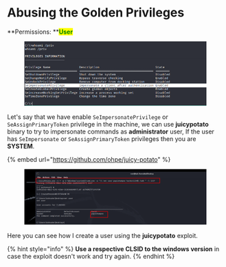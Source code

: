# Abusing the Golden Privileges

**Permissions: **<mark style="color:green;">**User**</mark>

<figure><img src="../../../.gitbook/assets/seimpersonate1.png" alt=""><figcaption></figcaption></figure>

Let's say that we have enable `SeImpersonatePrivilege` or `SeAssignPrimaryToken` privilege in the machine, we can use **juicypotato** binary to try to impersonate commands as **administrator** user, If the user has `SeImpersonate` or `SeAssignPrimaryToken` privileges then you are **SYSTEM**.

{% embed url="https://github.com/ohpe/juicy-potato" %}

<figure><img src="../../../.gitbook/assets/juicypotato_add_user.png" alt=""><figcaption></figcaption></figure>

Here you can see how I create a user using the **juicypotato** exploit.

{% hint style="info" %}
**Use a respective CLSID to the windows version** in case the exploit doesn't work and try again.
{% endhint %}
